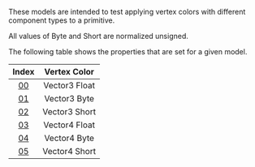 These models are intended to test applying vertex colors with different component types to a primitive.  

All values of Byte and Short are normalized unsigned.  

The following table shows the properties that are set for a given model.  


Index | Vertex Color
:---: | :---:
[00](Primitive_VertexColor_00.gltf) | Vector3 Float
[01](Primitive_VertexColor_01.gltf) | Vector3 Byte
[02](Primitive_VertexColor_02.gltf) | Vector3 Short
[03](Primitive_VertexColor_03.gltf) | Vector4 Float
[04](Primitive_VertexColor_04.gltf) | Vector4 Byte
[05](Primitive_VertexColor_05.gltf) | Vector4 Short
 
